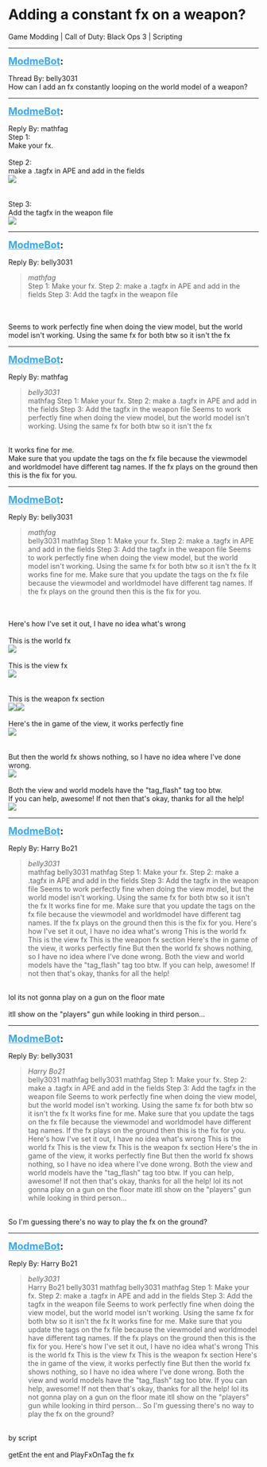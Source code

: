 # Adding a constant fx on a weapon?
Game Modding | Call of Duty: Black Ops 3 | Scripting

---
<strong style="font-size: 1.4em;"><span style="text-decoration: underline;text-decoration-color: #34a7f9;"><span style="color:#34a7f9;">ModmeBot</span></span>:</strong>

<p>Thread By: belly3031<br />How can I add an fx constantly looping on the world model of a weapon?</p>

---
<strong style="font-size: 1.4em;"><span style="text-decoration: underline;text-decoration-color: #34a7f9;"><span style="color:#34a7f9;">ModmeBot</span></span>:</strong>

<p>Reply By: mathfag<br />Step 1:<br />Make your fx.<br /> <br />Step 2:<br />make a .tagfx in APE and add in the fields<br /><img style="max-width: 500px;" src="https://i.imgur.com/5NDEczu.png"><br /> <br /> <br />Step 3:<br />Add the tagfx in the weapon file<br /><img style="max-width: 500px;" src="https://i.imgur.com/RlkelTw.png"></p>

---
<strong style="font-size: 1.4em;"><span style="text-decoration: underline;text-decoration-color: #34a7f9;"><span style="color:#34a7f9;">ModmeBot</span></span>:</strong>

<p>Reply By: belly3031<br /><blockquote><em>mathfag</em><br />Step 1: Make your fx.   Step 2: make a .tagfx in APE and add in the fields     Step 3: Add the tagfx in the weapon file    </blockquote><br /> <br />Seems to work perfectly fine when doing the view model, but the world model isn&#39;t working. Using the same fx for both btw so it isn&#39;t the fx</p>

---
<strong style="font-size: 1.4em;"><span style="text-decoration: underline;text-decoration-color: #34a7f9;"><span style="color:#34a7f9;">ModmeBot</span></span>:</strong>

<p>Reply By: mathfag<br /><blockquote><em>belly3031</em><br />mathfag Step 1: Make your fx.   Step 2: make a .tagfx in APE and add in the fields     Step 3: Add the tagfx in the weapon file       Seems to work perfectly fine when doing the view model, but the world model isn&#39;t working. Using the same fx for both btw so it isn&#39;t the fx</blockquote><br /> It works fine for me.<br />Make sure that you update the tags on the fx file because the viewmodel and worldmodel have different tag names. If the fx plays on the ground then this is the fix for you.</p>

---
<strong style="font-size: 1.4em;"><span style="text-decoration: underline;text-decoration-color: #34a7f9;"><span style="color:#34a7f9;">ModmeBot</span></span>:</strong>

<p>Reply By: belly3031<br /><blockquote><em>mathfag</em><br />belly3031 mathfag Step 1: Make your fx.   Step 2: make a .tagfx in APE and add in the fields     Step 3: Add the tagfx in the weapon file       Seems to work perfectly fine when doing the view model, but the world model isn&#39;t working. Using the same fx for both btw so it isn&#39;t the fx  It works fine for me. Make sure that you update the tags on the fx file because the viewmodel and worldmodel have different tag names. If the fx plays on the ground then this is the fix for you.</blockquote><br /> <br />Here&#39;s how I&#39;ve set it out, I have no idea what&#39;s wrong<br /> <br />This is the world fx<br /><img style="max-width: 500px;" src="https://i.imgur.com/elShhb6.png"><br /> <br />This is the view fx<br /><img style="max-width: 500px;" src="https://i.imgur.com/9fzdv3I.png"><br /> <br /> <br />This is the weapon fx section<br /><img style="max-width: 500px;" src="https://i.imgur.com/mNmYH2V.png"><img style="max-width: 500px;" src="http://aviacreations.com/modme/"><br /> <br />Here&#39;s the in game of the view, it works perfectly fine<br /><img style="max-width: 500px;" src="https://i.imgur.com/pSxikr5.jpg"><br /> <br /> <br />But then the world fx shows nothing, so I have no idea where I&#39;ve done wrong. <br /><img style="max-width: 500px;" src="https://i.imgur.com/tgYAYYN.png"><br /> <br />Both the view and world models have the &quot;tag_flash&quot; tag too btw.<br />If you can help, awesome! If not then that&#39;s okay, thanks for all the help!<br /><img style="max-width: 500px;" src="https://ibb.co/dvwQmm"></p>

---
<strong style="font-size: 1.4em;"><span style="text-decoration: underline;text-decoration-color: #34a7f9;"><span style="color:#34a7f9;">ModmeBot</span></span>:</strong>

<p>Reply By: Harry Bo21<br /><blockquote><em>belly3031</em><br />mathfag belly3031 mathfag Step 1: Make your fx.   Step 2: make a .tagfx in APE and add in the fields     Step 3: Add the tagfx in the weapon file       Seems to work perfectly fine when doing the view model, but the world model isn&#39;t working. Using the same fx for both btw so it isn&#39;t the fx  It works fine for me. Make sure that you update the tags on the fx file because the viewmodel and worldmodel have different tag names. If the fx plays on the ground then this is the fix for you.   Here&#39;s how I&#39;ve set it out, I have no idea what&#39;s wrong   This is the world fx   This is the view fx     This is the weapon fx section   Here&#39;s the in game of the view, it works perfectly fine     But then the world fx shows nothing, so I have no idea where I&#39;ve done wrong.    Both the view and world models have the &quot;tag_flash&quot; tag too btw. If you can help, awesome! If not then that&#39;s okay, thanks for all the help!</blockquote><br /> lol its not gonna play on a gun on the floor mate<br /> <br />itll show on the &quot;players&quot; gun while looking in third person...</p>

---
<strong style="font-size: 1.4em;"><span style="text-decoration: underline;text-decoration-color: #34a7f9;"><span style="color:#34a7f9;">ModmeBot</span></span>:</strong>

<p>Reply By: belly3031<br /><blockquote><em>Harry Bo21</em><br />belly3031 mathfag belly3031 mathfag Step 1: Make your fx.   Step 2: make a .tagfx in APE and add in the fields     Step 3: Add the tagfx in the weapon file       Seems to work perfectly fine when doing the view model, but the world model isn&#39;t working. Using the same fx for both btw so it isn&#39;t the fx  It works fine for me. Make sure that you update the tags on the fx file because the viewmodel and worldmodel have different tag names. If the fx plays on the ground then this is the fix for you.   Here&#39;s how I&#39;ve set it out, I have no idea what&#39;s wrong   This is the world fx   This is the view fx     This is the weapon fx section   Here&#39;s the in game of the view, it works perfectly fine     But then the world fx shows nothing, so I have no idea where I&#39;ve done wrong.    Both the view and world models have the &quot;tag_flash&quot; tag too btw. If you can help, awesome! If not then that&#39;s okay, thanks for all the help!  lol its not gonna play on a gun on the floor mate   itll show on the &quot;players&quot; gun while looking in third person...</blockquote><br /> So I&#39;m guessing there&#39;s no way to play the fx on the ground?</p>

---
<strong style="font-size: 1.4em;"><span style="text-decoration: underline;text-decoration-color: #34a7f9;"><span style="color:#34a7f9;">ModmeBot</span></span>:</strong>

<p>Reply By: Harry Bo21<br /><blockquote><em>belly3031</em><br />Harry Bo21 belly3031 mathfag belly3031 mathfag Step 1: Make your fx.   Step 2: make a .tagfx in APE and add in the fields     Step 3: Add the tagfx in the weapon file       Seems to work perfectly fine when doing the view model, but the world model isn&#39;t working. Using the same fx for both btw so it isn&#39;t the fx  It works fine for me. Make sure that you update the tags on the fx file because the viewmodel and worldmodel have different tag names. If the fx plays on the ground then this is the fix for you.   Here&#39;s how I&#39;ve set it out, I have no idea what&#39;s wrong   This is the world fx   This is the view fx     This is the weapon fx section   Here&#39;s the in game of the view, it works perfectly fine     But then the world fx shows nothing, so I have no idea where I&#39;ve done wrong.    Both the view and world models have the &quot;tag_flash&quot; tag too btw. If you can help, awesome! If not then that&#39;s okay, thanks for all the help!  lol its not gonna play on a gun on the floor mate   itll show on the &quot;players&quot; gun while looking in third person...  So I&#39;m guessing there&#39;s no way to play the fx on the ground?</blockquote><br /> by script<br /> <br />getEnt the ent and PlayFxOnTag the fx</p>
